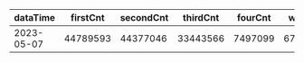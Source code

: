 |dataTime|firstCnt|secondCnt|thirdCnt|fourCnt|winCnt|vrate|wrate|
|-|-|-|-|-|-|-|-|
|2023-05-07|44789593|44377046|33443566|7497099|6703554|0%|0%|